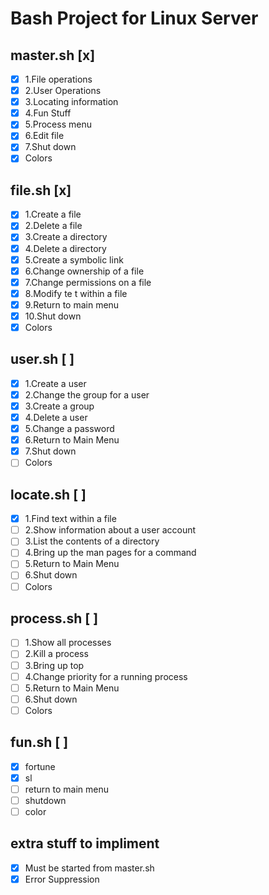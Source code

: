 # **Bash Project for Linux Server**

## master.sh [x] 
- [x] 1.File operations
- [x] 2.User Operations
- [x] 3.Locating information
- [x] 4.Fun Stuff
- [x] 5.Process menu
- [x] 6.Edit file
- [x] 7.Shut down
- [x] Colors

## file.sh [x] 
- [x] 1.Create a file
- [x] 2.Delete a file
- [x] 3.Create a directory
- [x] 4.Delete a directory
- [x] 5.Create a symbolic link
- [x] 6.Change ownership of a file
- [x] 7.Change permissions on a file
- [x] 8.Modify te t within a file
- [x] 9.Return to main menu
- [x] 10.Shut down
- [x] Colors

## user.sh [ ] 
- [x] 1.Create a user
- [x] 2.Change the group for a user
- [x] 3.Create a group
- [x] 4.Delete a user
- [x] 5.Change a password
- [x] 6.Return to Main Menu
- [x] 7.Shut down
- [ ] Colors

## locate.sh [ ] 
- [x] 1.Find text within a file
- [ ] 2.Show information about a user account
- [ ] 3.List the contents of a directory
- [ ] 4.Bring up the man pages for a command
- [ ] 5.Return to Main Menu
- [ ] 6.Shut down
- [ ] Colors

## process.sh [ ] 
- [ ] 1.Show all processes
- [ ] 2.Kill a process
- [ ] 3.Bring up top
- [ ] 4.Change priority for a running process
- [ ] 5.Return to Main Menu
- [ ] 6.Shut down
- [ ] Colors

## fun.sh [ ] 
- [x] fortune
- [x] sl
- [ ] return to main menu
- [ ] shutdown
- [ ] color

## extra stuff to impliment
- [x] Must be started from master.sh
- [x] Error Suppression
